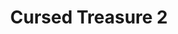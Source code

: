 ---
title: Cursed Treasure 2
developer: IriySoft
publisher: Armor Games
description: Why be good when you can be… bad? Cursed Treasure 2 is an addictive tower-defense game that puts the power of darkness at your fingertips. Build towers of powerful orcs, demons, and undead, and master powerful spells, to protect your precious hoard from all manner of no-good do-gooders.
image: CursedTreasure2.jpg
link: http://store.steampowered.com/app/643960/Cursed_Treasure_2/
windows: http://store.steampowered.com/app/643960/Cursed_Treasure_2/
mac: http://store.steampowered.com/app/643960/Cursed_Treasure_2/
linux: http://store.steampowered.com/app/643960/Cursed_Treasure_2/
flash: http://armorgames.com/play/14412/cursed-treasure-2
ios: https://itunes.apple.com/us/app/cursed-treasure-2/id670189358
android: https://play.google.com/store/apps/details?id=ru.iriysoft.cursedtreasure2
featured: true
---